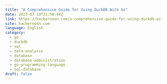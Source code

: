 ```yaml
---
title: "A Comprehensive Guide for Using DuckDB With Go"
date: 2023-07-13T21:50:44Z
link: https://hackernoon.com/a-comprehensive-guide-for-using-duckdb-with-go?source=rss&utm_medium=RSS&utm_source=news.12bit.vn
site: hackernoon.com
language: English
category:
  - go
  - duckdb
  - sql
  - data-analysis
  - database
  - database-administration
  - go-programming-language
  - sql-database
draft: false
---
```


